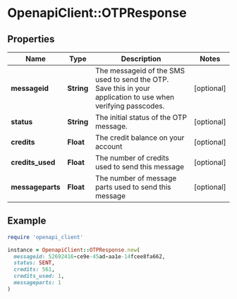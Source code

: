 # OpenapiClient::OTPResponse

## Properties

| Name | Type | Description | Notes |
| ---- | ---- | ----------- | ----- |
| **messageid** | **String** | The messageid of the SMS used to send the OTP. Save this in your application to use when verifying passcodes. | [optional] |
| **status** | **String** | The initial status of the OTP message. | [optional] |
| **credits** | **Float** | The credit balance on your account | [optional] |
| **credits_used** | **Float** | The number of credits used to send this message | [optional] |
| **messageparts** | **Float** | The number of message parts used to send this message | [optional] |

## Example

```ruby
require 'openapi_client'

instance = OpenapiClient::OTPResponse.new(
  messageid: 52692416-ce9e-45ad-aa1e-14fcee8fa662,
  status: SENT,
  credits: 561,
  credits_used: 1,
  messageparts: 1
)
```

